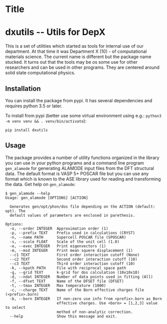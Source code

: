 # Title



dxutils -- Utils for DepX
================

This is a set of utilities which started as tools for internal use of our department.
At that time it was Department X (10) - of computational materials science.
The current name is different but the package name stucked. It turns out that the tools
may be os some use for other researchers and can be used in other programs.
They are centered around solid state computational physics.

Installation
---------------
You can install the package from pypi. It has several dependencies and requires python 3.5 or later.

To install from pypi (better use some virtual environment using e.g.: `python3 -m venv venv && . venv/bin/activate`):

```
pip install dxutils 
```

Usage
------

The package provides a number of utility functions organized in the library you can use in your python programs and a command line program `gen_alamode` for generating ALAMODE input files from the DFT structural data. The default format is VASP 5+ POSCAR file but you can use any format which is known to the ASE library used for reading and transforming the data. Get help on `gen_alamode`:

```
$ gen_alamode --help
Usage: gen_alamode [OPTIONS] [ACTION]

  Generates gen/opt/phon/dos file depending on the ACTION (default: opt). The
  default values of parameters are enclosed in parethesis.

Options:
  -o, --order INTEGER  Approximation order (1)
  -p, --prefix TEXT    Prefix used in calculations (CRYST)
  -n, --name PATH      Supercell POSCAR file (SPOSCAR)
  -s, --scale FLOAT    Scale of the unit cell (1.0)
  -e, --evec INTEGER   Print eigenvectors (1)
  -m, --msd INTEGER    Print mean squere displacement (1)
  --c1 TEXT            First order interaction cutoff (None)
  --c2 TEXT            Second order interaction cutoff (10)
  --c3 TEXT            Third order interaction cutoff (10)
  -k, --kpath PATH     File with reciprocal space path
  -g, --grid TEXT      k-grid for dos calculation (10x10x10)
  -d, --ndat INTEGER   Number of data points used in fitting (All)
  -f, --dfset TEXT     Name of the DFSET file (DFSET)
  -t, --tmax INTEGER   Max temperature (1000)
  -c, --charge TEXT    Name of the Born effective charges file (<prefix>.born)
  -b, --born INTEGER   If non-zero use info from <prefix>.born as Born
                       effective charges. Use <born> = [1,2,3] value to select
                       method of non-analytic correction.
  --help               Show this message and exit.
```

